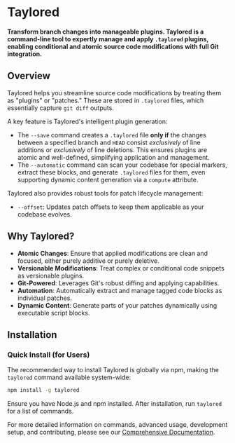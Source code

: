 # Taylored

**Transform branch changes into manageable plugins. Taylored is a command-line tool to expertly manage and apply `.taylored` plugins, enabling conditional and atomic source code modifications with full Git integration.**

## Overview

Taylored helps you streamline source code modifications by treating them as "plugins" or "patches." These are stored in `.taylored` files, which essentially capture `git diff` outputs.

A key feature is Taylored's intelligent plugin generation:
* The `--save` command creates a `.taylored` file **only if** the changes between a specified branch and `HEAD` consist *exclusively* of line additions or *exclusively* of line deletions. This ensures plugins are atomic and well-defined, simplifying application and management.
* The `--automatic` command can scan your codebase for special markers, extract these blocks, and generate `.taylored` files for them, even supporting dynamic content generation via a `compute` attribute.

Taylored also provides robust tools for patch lifecycle management:
* `--offset`: Updates patch offsets to keep them applicable as your codebase evolves.

## Why Taylored?

* **Atomic Changes**: Ensure that applied modifications are clean and focused, either purely additive or purely deletive.
* **Versionable Modifications**: Treat complex or conditional code snippets as versionable plugins.
* **Git-Powered**: Leverages Git's robust diffing and applying capabilities.
* **Automation**: Automatically extract and manage tagged code blocks as individual patches.
* **Dynamic Content**: Generate parts of your patches dynamically using executable script blocks.

## Installation

### Quick Install (for Users)

The recommended way to install Taylored is globally via npm, making the `taylored` command available system-wide:

```bash
npm install -g taylored
```

Ensure you have Node.js and npm installed. After installation, run `taylored` for a list of commands.

For more detailed information on commands, advanced usage, development setup, and contributing, please see our [Comprehensive Documentation](DOCUMENTATION.md).

